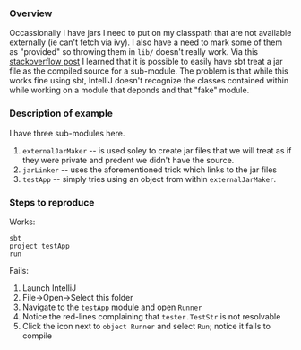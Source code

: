 ### Overview

Occassionally I have jars I need to put on my classpath that are not available externally (ie can't fetch via ivy).
I also have a need to mark some of them as "provided" so throwing them in `lib/` doesn't really work.  Via this
[stackoverflow post](http://stackoverflow.com/questions/19290812/publish-jar-files-with-sbt-3rd-party) I learned
that it is possible to easily have sbt treat a jar file as the compiled source for a sub-module.  The problem is
that while this works fine using sbt, IntelliJ doesn't recognize the classes contained within while working on
a module that deponds and that "fake" module.

### Description of example

I have three sub-modules here.

1. `externalJarMaker` -- is used soley to create jar files that we will treat as if they
were private and predent we didn't have the source.
2. `jarLinker` -- uses the aforementioned trick which links to the jar files
3. `testApp` -- simply tries using an object from within `externalJarMaker`.

### Steps to reproduce

Works:

```
sbt
project testApp
run
```

Fails:

1. Launch IntelliJ
2. File->Open->Select this folder
3. Navigate to the `testApp` module and open `Runner`
4. Notice the red-lines complaining that `tester.TestStr` is not resolvable
5. Click the icon next to `object Runner` and select `Run`; notice it fails to compile

